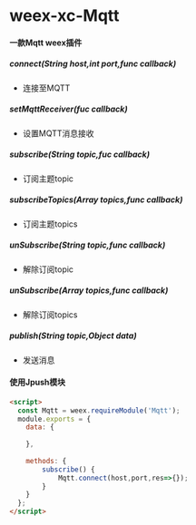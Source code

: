 # weex-xc-Mqtt

#### 一款Mqtt weex插件


#####  connect(String host,int port,func callback)
+ 连接至MQTT

#####  setMqttReceiver(fuc callback)
+ 设置MQTT消息接收

#####  subscribe(String topic,fuc callback)
+ 订阅主题topic 

#####  subscribeTopics(Array topics,func callback)
+ 订阅主题topics 

#####  unSubscribe(String topic,func callback)
+ 解除订阅topic

#####  unSubscribe(Array topics,func callback)
+ 解除订阅topics

##### publish(String topic,Object data)
+ 发送消息


#### 使用Jpush模块

``` html 
<script>
  const Mqtt = weex.requireModule('Mqtt');
  module.exports = {
    data: {
      
    },
    
    methods: {
	    subscribe() {
			Mqtt.connect(host,port,res=>{});
		}
	}
  };
</script>
```
